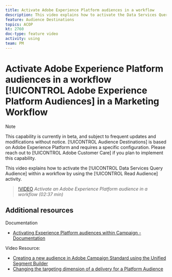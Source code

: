 ```yaml
---
title: Activate Adobe Experience Platform audiences in a workflow
description: This video explains how to activate the Data Services Query Audience within a workflow by using the ‘Read audience’ activity.
feature: Audience Destinations
topics: ACOP
kt: 2760
doc-type: feature video
activity: using
team: PM
---
```


# Activate Adobe Experience Platform audiences in a workflow [!UICONTROL Adobe Experience Platform Audiences] in a Marketing Workflow 

>[!NOTE]
>
>This capability is currently in beta, and subject to frequent updates and modifications without notice. [!UICONTROL Audience Destinations] is based on Adobe Experience Platform and requires a specific configuration.
>Please reach out to [!UICONTROL Adobe Customer Care] if you plan to implement this capability.

This video explains how to activate the [!UICONTROL Data Services Query Audience] within a workflow by using the [!UICONTROL Read Audience] activity.

>[!VIDEO](https://video.tv.adobe.com/v/27647?quality=12)
*Activate an Adobe Experience Platform audience in a workflow (02:37 min)*

## Additional resources

Documentation
* [Activating Experience Platform audiences within Campaign - Documentation](https://docs.adobe.com/content/help/en/campaign-standard/using/profiles-and-audiences/working-with-adobe-experience-platform/aep-about-audience-destinations-service.html)

Video Resource:
* [Creating a new audience in Adobe Campaign Standard using the Unified Segment Builder](/help/acs/profiles-and-audiences/audience-destinations/creating-audiences-using-segment-builder.md)
* [Changing the targeting dimension of a delivery for a Platform Audience](/help/acs/profiles-and-audiences/audience-destinations/changing-targeting-dimension.md)
  